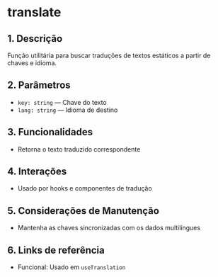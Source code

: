 # translate

## 1. Descrição
Função utilitária para buscar traduções de textos estáticos a partir de chaves e idioma.

## 2. Parâmetros
- `key: string` — Chave do texto
- `lang: string` — Idioma de destino

## 3. Funcionalidades
- Retorna o texto traduzido correspondente

## 4. Interações
- Usado por hooks e componentes de tradução

## 5. Considerações de Manutenção
- Mantenha as chaves sincronizadas com os dados multilíngues

## 6. Links de referência
- Funcional: Usado em `useTranslation`
